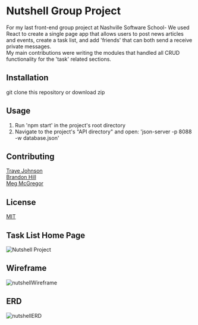 # Nutshell Group Project
For my last front-end group project at Nashville Software School- We used React to create a single page app that allows users to post news articles and events, create a task list, and add 'friends' that can both send a receive private messages.  
My main contributions were writing the modules that handled all CRUD functionality for the 'task' related sections.

## Installation
git clone this repository or download zip

## Usage
1. Run 'npm start' in the project's root directory  
2. Navigate to the project's "API directory" and open: 'json-server -p 8088 -w database.json'


## Contributing
[Traye Johnson](https://github.com/archeni)  
[Brandon Hill](https://github.com/brandonjon26)  
[Meg McGregor](https://github.com/MegMcGregor)  

## License
[MIT](https://choosealicense.com/licenses/mit/)

## Task List Home Page
![Nutshell Project](https://user-images.githubusercontent.com/62270575/115459713-5e889180-a1f5-11eb-9897-0b248080d7c9.PNG)

## Wireframe
![nutshellWireframe](https://user-images.githubusercontent.com/62270575/115460423-3f3e3400-a1f6-11eb-9876-86a40d72551f.PNG)

## ERD
![nutshellERD](https://user-images.githubusercontent.com/62270575/115460483-53823100-a1f6-11eb-8ed3-f0b7ca54c1a3.PNG)


